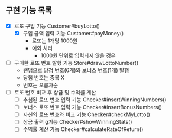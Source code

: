 ## 구현 기능 목록
- [x] 로또 구입 기능 Customer#buyLotto()
  - [x] 구입 급액 입력 기능 Customer#payMoney()
    - 로또는 1개당 1000원 
    - 예외 처리
      - 1000원 단위로 입력되지 않을 경우
- [ ] 구매한 로또 번호 발행 기능 Store#drawLottoNumber()
    - 랜덤으로 당첨 번호(6개)와 보너스 번호(1개) 발행
    - 당첨 번호는 중복 X
    - 번호는 오름차순
- [ ] 로또 번호 비교 후 상금 및 수익률 계산 
  - [ ] 추첨된 로또 번호 입력 기능 Checker#insertWinningNumbers()
  - [ ] 보너스 로또 번호 입력 기능 Checker#insertBonusNumbers()
  - [ ] 자신의 로또 번호와 비교 기능 Checker#checkMyLotto()
  - [ ] 상금 출력 g기능 Checker#showWinningStats()
  - [ ] 수익률 계산 기능 Checker#calculateRateOfReturn()

